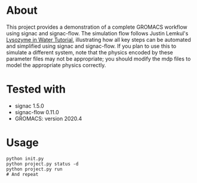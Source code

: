 # About

This project provides a demonstration of a complete GROMACS workflow using signac and signac-flow.
The simulation flow follows Justin Lemkul's
[Lysozyme in Water Tutorial](http://www.bevanlab.biochem.vt.edu/Pages/Personal/justin/gmx-tutorials/lysozyme/),
illustrating how all key steps can be automated and simplified using signac and signac-flow.
If you plan to use this to simulate a different system, note that the physics encoded by these
parameter files may not be appropriate; you should modify the mdp files to model the
appropriate physics correctly.

# Tested with

  * signac 1.5.0
  * signac-flow 0.11.0
  * GROMACS: version 2020.4

# Usage

```
python init.py
python project.py status -d
python project.py run
# And repeat
```
